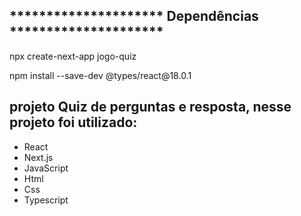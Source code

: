
<h2>********************* Dependências *********************</h2> 
<p>npx create-next-app jogo-quiz</p>
<p>npm install --save-dev @types/react@18.0.1</p>
<p></p>





<h2>projeto Quiz de perguntas e resposta, nesse projeto foi utilizado:</h2>


<ul>
  <li>React</li>
  <li>Next.js</li>
  <li>JavaScript</li>
  <li>Html</li>
  <li>Css</li>
  <li>Typescript</li>
</ul>

 







